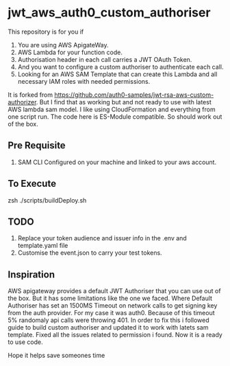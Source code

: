 # jwt_aws_auth0_custom_authoriser

This repository is for you if 

 1. You are using AWS ApigateWay.
 2. AWS Lambda for your function code.
 3. Authorisation header in each call carries a JWT OAuth Token. 
 4. And you want to configure a custom authoriser to authenticate each call.
 5. Looking for an AWS SAM Template that can create this Lambda and all necessary IAM roles with needed permissions. 

It is forked from https://github.com/auth0-samples/jwt-rsa-aws-custom-authorizer. But I find that as working but and not ready to use with latest AWS lambda sam model. I like using CloudFormation and everything from one script run. The code here is ES-Module compatible. So should work out of the box.

## Pre Requisite
 1. SAM CLI Configured on your machine and linked to your aws account.

## To Execute
   zsh ./scripts/buildDeploy.sh

## TODO
 1. Replace your token audience and issuer info in the .env and template.yaml file
 2. Customise the event.json to carry your test tokens.

## Inspiration
AWS apigateway provides a default JWT Authoriser that you can use out of the box. But it has some limitations like the one we faced. Where Default Authoriser has set an 1500MS Timeout on network calls to get signing key from the auth provider. For my case it was auth0. Because of this timeout 5% randomaly api calls were throwing 401. In order to fix this i followed guide to build custom authoriser and updated it to work with latets sam template. Fixed all the issues related to permission i found. Now it is a ready to use code.

Hope it helps save someones time





